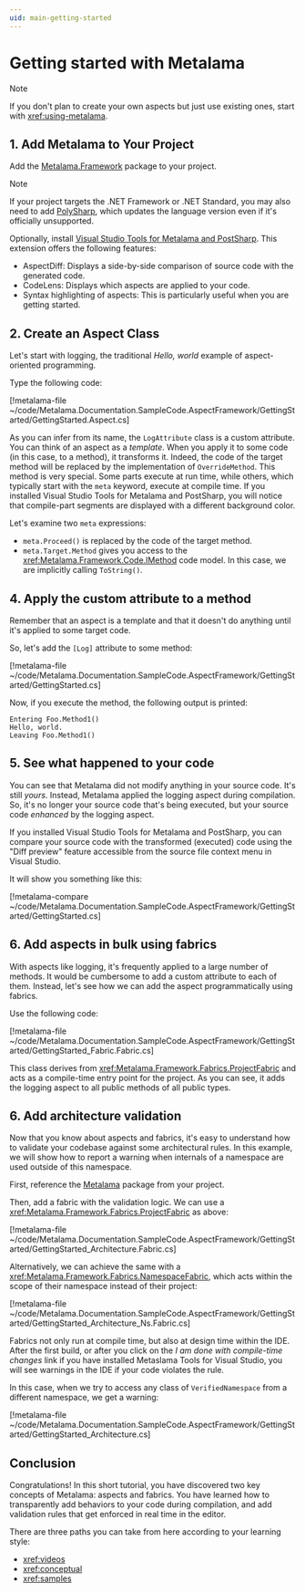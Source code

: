 ```yaml
---
uid: main-getting-started
---
```


# Getting started with Metalama

> [!NOTE]
> If you don't plan to create your own aspects but just use existing ones, start with <xref:using-metalama>.


## 1. Add Metalama to Your Project

Add the [Metalama.Framework](https://www.nuget.org/packages/Metalama.Framework) package to your project.

> [!NOTE]
> If your project targets the .NET Framework or .NET Standard, you may also need to add [PolySharp](https://github.com/Sergio0694/PolySharp), which updates the language version even if it's officially unsupported.

Optionally, install [Visual Studio Tools for Metalama and PostSharp](https://www.postsharp.net/links/download-unified-vsx). This extension offers the following features:

* AspectDiff: Displays a side-by-side comparison of source code with the generated code.
* CodeLens: Displays which aspects are applied to your code.
* Syntax highlighting of aspects: This is particularly useful when you are getting started.

## 2. Create an Aspect Class

Let's start with logging, the traditional _Hello, world_ example of aspect-oriented programming.

Type the following code:

[!metalama-file ~/code/Metalama.Documentation.SampleCode.AspectFramework/GettingStarted/GettingStarted.Aspect.cs]

As you can infer from its name, the `LogAttribute` class is a custom attribute. You can think of an aspect as a _template_. When you apply it to some code (in this case, to a method), it transforms it. Indeed, the code of the target method will be replaced by the implementation of `OverrideMethod`. This method is very special. Some parts execute at run time, while others, which typically start with the `meta` keyword, execute at compile time. If you installed Visual Studio Tools for Metalama and PostSharp, you will notice that compile-part segments are displayed with a different background color.

Let's examine two `meta` expressions:

* `meta.Proceed()` is replaced by the code of the target method.
* `meta.Target.Method` gives you access to the <xref:Metalama.Framework.Code.IMethod> code model. In this case, we are implicitly calling `ToString()`.

## 4. Apply the custom attribute to a method

Remember that an aspect is a template and that it doesn't do anything until it's applied to some target code.

So, let's add the `[Log]` attribute to some method:

[!metalama-file ~/code/Metalama.Documentation.SampleCode.AspectFramework/GettingStarted/GettingStarted.cs]

Now, if you execute the method, the following output is printed:

```text
Entering Foo.Method1()
Hello, world.
Leaving Foo.Method1()
```

## 5. See what happened to your code

You can see that Metalama did not modify anything in your source code. It's still _yours_. Instead, Metalama applied the logging aspect during compilation. So, it's no longer your source code that's being executed, but your source code _enhanced_ by the logging aspect.

If you installed Visual Studio Tools for Metalama and PostSharp, you can compare your source code with the transformed (executed) code using the "Diff preview" feature accessible from the source file context menu in Visual Studio.

It will show you something like this:

[!metalama-compare ~/code/Metalama.Documentation.SampleCode.AspectFramework/GettingStarted/GettingStarted.cs]

## 6. Add aspects in bulk using fabrics

With aspects like logging, it's frequently applied to a large number of methods. It would be cumbersome to add a custom attribute to each of them. Instead, let's see how we can add the aspect programmatically using fabrics.

Use the following code:

[!metalama-file ~/code/Metalama.Documentation.SampleCode.AspectFramework/GettingStarted/GettingStarted_Fabric.Fabric.cs]

This class derives from <xref:Metalama.Framework.Fabrics.ProjectFabric> and acts as a compile-time entry point for the project. As you can see, it adds the logging aspect to all public methods of all public types.

## 6. Add architecture validation

Now that you know about aspects and fabrics, it's easy to understand how to validate your codebase against some architectural rules. In this example, we will show how to report a warning when internals of a namespace are used outside of this namespace.

First, reference the [Metalama](https://www.nuget.org/packages/Metalama.Extensions.Architecture.Extensions.Architecture) package from your project.

Then, add a fabric with the validation logic. We can use a <xref:Metalama.Framework.Fabrics.ProjectFabric> as above:

[!metalama-file ~/code/Metalama.Documentation.SampleCode.AspectFramework/GettingStarted/GettingStarted_Architecture.Fabric.cs]

Alternatively, we can achieve the same with a <xref:Metalama.Framework.Fabrics.NamespaceFabric>, which acts within the scope of their namespace instead of their project:

[!metalama-file ~/code/Metalama.Documentation.SampleCode.AspectFramework/GettingStarted/GettingStarted_Architecture_Ns.Fabric.cs]

Fabrics not only run at compile time, but also at design time within the IDE. After the first build, or after you click on the _I am done with compile-time changes_ link if you have installed Metaslama Tools for Visual Studio, you will see warnings in the IDE if your code violates the rule.

In this case, when we try to access any class of `VerifiedNamespace` from a different namespace, we get a warning:

[!metalama-file ~/code/Metalama.Documentation.SampleCode.AspectFramework/GettingStarted/GettingStarted_Architecture.cs]

## Conclusion

Congratulations! In this short tutorial, you have discovered two key concepts of Metalama: aspects and fabrics. You have learned how to transparently add behaviors to your code during compilation, and add validation rules that get enforced in real time in the editor.

There are three paths you can take from here according to your learning style:

* <xref:videos>
* <xref:conceptual>
* <xref:samples>
